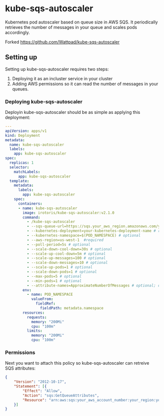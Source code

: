 # kube-sqs-autoscaler

Kubernetes pod autoscaler based on queue size in AWS SQS. It periodically retrieves the number of messages in your queue and scales pods accordingly.

Forked https://github.com/Wattpad/kube-sqs-autoscaler

## Setting up

Setting up kube-sqs-autoscaler requires two steps:

1) Deploying it as an incluster service in your cluster
2) Adding AWS permissions so it can read the number of messages in your queues.

### Deploying kube-sqs-autoscaler

Deployin kube-sqs-autoscaler should be as simple as applying this deployment:

```yaml
---
apiVersion: apps/v1
kind: Deployment
metadata:
  name: kube-sqs-autoscaler
  labels:
    app: kube-sqs-autoscaler
spec:
  replicas: 1
  selector:
    matchLabels:
      app: kube-sqs-autoscaler
  template:
    metadata:
      labels:
        app: kube-sqs-autoscaler
    spec:
      containers:
      - name: kube-sqs-autoscaler
        image: irotoris/kube-sqs-autoscaler:v2.1.0
        command:
          - /kube-sqs-autoscaler
          - --sqs-queue-url=https://sqs.your_aws_region.amazonaws.com/your_aws_account_number/your_queue_name  # required
          - --kubernetes-deployment=your-kubernetes-deployment-name # required
          - --kubernetes-namespace=$(POD_NAMESPACE) # optional
          - --aws-region=us-west-1  #required
          - --poll-period=5s # optional
          - --scale-down-cool-down=30s # optional
          - --scale-up-cool-down=5m # optional
          - --scale-up-messages=100 # optional
          - --scale-down-messages=10 # optional
          - --scale-up-pods=1 # optional
          - --scale-down-pods=1 # optional
          - --max-pods=5 # optional
          - --min-pods=1 # optional
          - --attribute-names=ApproximateNumberOfMessages # optional; defaults to ApproximateNumberOfMessages,ApproximateNumberOfMessagesDelayed,ApproximateNumberOfMessagesNotVisible
        env:
          - name: POD_NAMESPACE
            valueFrom:
              fieldRef:
                fieldPath: metadata.namespace
        resources:
          requests:
            memory: "200Mi"
            cpu: "100m"
          limits:
            memory: "200Mi"
            cpu: "100m"
```

### Permissions

Next you want to attach this policy so kube-sqs-autoscaler can retreive SQS attributes:

```json
{
    "Version": "2012-10-17",
    "Statement": [{
        "Effect": "Allow",
        "Action": "sqs:GetQueueAttributes",
        "Resource": "arn:aws:sqs:your_aws_account_number:your_region:your_sqs_queue"
    }]
}
```
